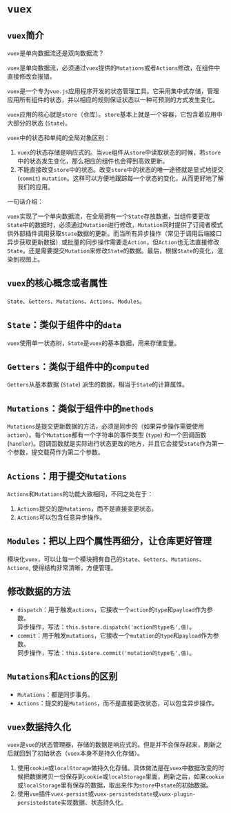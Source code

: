 # `vuex`

## `vuex`简介

`vuex`是单向数据流还是双向数据流？

`vuex`是单向数据流，必须通过`vuex`提供的`Mutations`或者`Actions`修改，在组件中直接修改会报错。

`vuex`是一个专为`vue.js`应用程序开发的状态管理工具。它采用集中式存储，管理应用所有组件的状态，并以相应的规则保证状态以一种可预测的方式发生变化。

`vuex`应用的核心就是`store`（仓库）。`store`基本上就是一个容器，它包含着应用中大部分的状态 (`State`)。

`vuex`中的状态和单纯的全局对象区别：

1. `vuex`的状态存储是响应式的。当`vue`组件从`store`中读取状态的时候，若`store`中的状态发生变化，那么相应的组件也会得到高效更新。
2. 不能直接改变`store`中的状态。改变`store`中的状态的唯一途径就是显式地提交 (`commit`) `mutation`。这样可以方便地跟踪每一个状态的变化，从而更好地了解我们的应用。

一句话介绍：

`vuex`实现了一个单向数据流，在全局拥有一个`State`存放数据，当组件要更改`State`中的数据时，必须通过`Mutation`进行修改，`Mutation`同时提供了订阅者模式供外部插件调用获取`State`数据的更新。而当所有异步操作（常见于调用后端接口异步获取更新数据）或批量的同步操作需要走`Action`，但`Action`也无法直接修改`State`，还是需要提交`Mutation`来修改`State`的数据。最后，根据`State`的变化，渲染到视图上。

## `vuex`的核心概念或者属性

`State`、`Getters`、`Mutations`、`Actions`、`Modules`。

## `State`：类似于组件中的`data`

`vuex`使用单一状态树，`State`是`vuex`的基本数据，用来存储变量。

## `Getters`：类似于组件中的`computed`

`Getters`从基本数据 (`State`) 派生的数据，相当于`State`的计算属性。

## `Mutations`：类似于组件中的`methods`

`Mutations`是提交更新数据的方法，必须是同步的（如果异步操作需要使用`action`）。每个`Mutation`都有一个字符串的事件类型 (`type`) 和一个回调函数 (`handler`)。回调函数就是实际进行状态更改的地方，并且它会接受`State`作为第一个参数，提交载荷作为第二个参数。

## `Actions`：用于提交`Mutations`

`Actions`和`Mutations`的功能大致相同，不同之处在于：

1. `Actions`提交的是`Mutations`，而不是直接变更状态。
2. `Actions`可以包含任意异步操作。

## `Modules`：把以上四个属性再细分，让仓库更好管理

模块化`vuex`，可以让每一个模块拥有自己的`State`、`Getters`、`Mutations`、`Actions`, 使得结构非常清晰，方便管理。

## 修改数据的方法

- `dispatch`：用于触发`actions`，它接收一个`action`的`type`和`payload`作为参数。\
  异步操作，写法：`this.$store.dispatch('action的type名',值)`。
- `commit`：用于触发`mutations`，它接收一个`mutation`的`type`和`payload`作为参数。\
  同步操作，写法：`this.$store.commit('mutation的type名',值)`。

## `Mutations`和`Actions`的区别

- `Mutations`：都是同步事务。
- `Actions`：提交的是`Mutations`，而不是直接更改状态，可以包含异步操作。

## `vuex`数据持久化

`vuex`是`vue`的状态管理器，存储的数据是响应式的。但是并不会保存起来，刷新之后就回到了初始状态（`vuex`本身不是持久化存储）。

1. 使用`cookie`或`localStorage`做持久化存储。具体做法是在`vuex`中数据改变的时候把数据拷贝一份保存到`cookie`或`localStorage`里面，刷新之后，如果`cookie`或`localStorage`里有保存的数据，取出来作为`store`中`state`的初始数据。
2. 使用`vue`插件`vuex-persist`或`vuex-persistedstate`或`vuex-plugin-persistedstate`实现数据、状态持久化。
